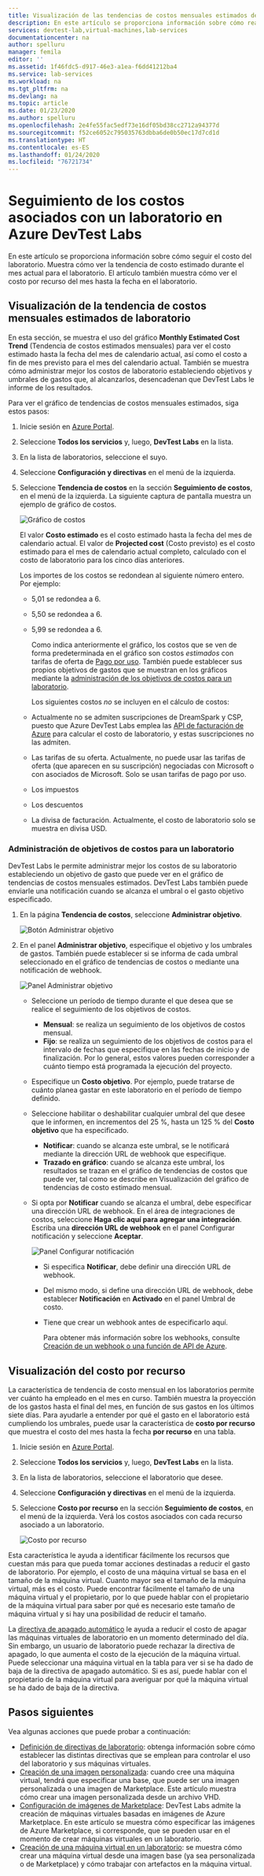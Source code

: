 ```yaml
---
title: Visualización de las tendencias de costos mensuales estimados de laboratorio en Azure DevTest Labs
description: En este artículo se proporciona información sobre cómo realizar un seguimiento del costo del laboratorio (gráfico de tendencias de costo estimadas mensuales) en Azure DevTest Labs.
services: devtest-lab,virtual-machines,lab-services
documentationcenter: na
author: spelluru
manager: femila
editor: ''
ms.assetid: 1f46fdc5-d917-46e3-a1ea-f6dd41212ba4
ms.service: lab-services
ms.workload: na
ms.tgt_pltfrm: na
ms.devlang: na
ms.topic: article
ms.date: 01/23/2020
ms.author: spelluru
ms.openlocfilehash: 2e4fe55fac5edf73e16df05bd38cc2712a94377d
ms.sourcegitcommit: f52ce6052c795035763dbba6de0b50ec17d7cd1d
ms.translationtype: HT
ms.contentlocale: es-ES
ms.lasthandoff: 01/24/2020
ms.locfileid: "76721734"
---
```

# <a name="track-costs-associated-with-a-lab-in-azure-devtest-labs"></a>Seguimiento de los costos asociados con un laboratorio en Azure DevTest Labs
En este artículo se proporciona información sobre cómo seguir el costo del laboratorio. Muestra cómo ver la tendencia de costo estimado durante el mes actual para el laboratorio. El artículo también muestra cómo ver el costo por recurso del mes hasta la fecha en el laboratorio.

## <a name="view-the-monthly-estimated-lab-cost-trend"></a>Visualización de la tendencia de costos mensuales estimados de laboratorio 
En esta sección, se muestra el uso del gráfico **Monthly Estimated Cost Trend** (Tendencia de costos estimados mensuales) para ver el costo estimado hasta la fecha del mes de calendario actual, así como el costo a fin de mes previsto para el mes del calendario actual. También se muestra cómo administrar mejor los costos de laboratorio estableciendo objetivos y umbrales de gastos que, al alcanzarlos, desencadenan que DevTest Labs le informe de los resultados.

Para ver el gráfico de tendencias de costos mensuales estimados, siga estos pasos: 

1. Inicie sesión en [Azure Portal](https://portal.azure.com).
2. Seleccione **Todos los servicios** y, luego, **DevTest Labs** en la lista.
3. En la lista de laboratorios, seleccione el suyo.  
4. Seleccione **Configuración y directivas** en el menú de la izquierda.  
4. Seleccione **Tendencia de costos** en la sección **Seguimiento de costos**, en el menú de la izquierda. La siguiente captura de pantalla muestra un ejemplo de gráfico de costos. 
   
    ![Gráfico de costos](./media/devtest-lab-configure-cost-management/graph.png)

    El valor **Costo estimado** es el costo estimado hasta la fecha del mes de calendario actual. El valor de **Projected cost** (Costo previsto) es el costo estimado para el mes de calendario actual completo, calculado con el costo de laboratorio para los cinco días anteriores.

    Los importes de los costos se redondean al siguiente número entero. Por ejemplo: 

   * 5,01 se redondea a 6. 
   * 5,50 se redondea a 6.
   * 5,99 se redondea a 6.

     Como indica anteriormente el gráfico, los costos que se ven de forma predeterminada en el gráfico son costos *estimados* con tarifas de oferta de [Pago por uso](https://azure.microsoft.com/offers/ms-azr-0003p/). También puede establecer sus propios objetivos de gastos que se muestran en los gráficos mediante la [administración de los objetivos de costos para un laboratorio](#managing-cost-targets-for-your-lab).

     Los siguientes costos *no* se incluyen en el cálculo de costos:

   * Actualmente no se admiten suscripciones de DreamSpark y CSP, puesto que Azure DevTest Labs emplea las [API de facturación de Azure](../cost-management-billing/manage/usage-rate-card-overview.md) para calcular el costo de laboratorio, y estas suscripciones no las admiten.
   * Las tarifas de su oferta. Actualmente, no puede usar las tarifas de oferta (que aparecen en su suscripción) negociadas con Microsoft o con asociados de Microsoft. Solo se usan tarifas de pago por uso.
   * Los impuestos
   * Los descuentos
   * La divisa de facturación. Actualmente, el costo de laboratorio solo se muestra en divisa USD.

### <a name="managing-cost-targets-for-your-lab"></a>Administración de objetivos de costos para un laboratorio
DevTest Labs le permite administrar mejor los costos de su laboratorio estableciendo un objetivo de gasto que puede ver en el gráfico de tendencias de costos mensuales estimados. DevTest Labs también puede enviarle una notificación cuando se alcanza el umbral o el gasto objetivo especificado. 

1. En la página **Tendencia de costos**, seleccione **Administrar objetivo**.

    ![Botón Administrar objetivo](./media/devtest-lab-configure-cost-management/cost-trend-manage-target.png)
2. En el panel **Administrar objetivo**, especifique el objetivo y los umbrales de gastos. También puede establecer si se informa de cada umbral seleccionado en el gráfico de tendencias de costos o mediante una notificación de webhook.

    ![Panel Administrar objetivo](./media/devtest-lab-configure-cost-management/cost-trend-manage-target-pane.png)

   - Seleccione un período de tiempo durante el que desea que se realice el seguimiento de los objetivos de costos.
      - **Mensual**: se realiza un seguimiento de los objetivos de costos mensual.
      - **Fijo**: se realiza un seguimiento de los objetivos de costos para el intervalo de fechas que especifique en las fechas de inicio y de finalización. Por lo general, estos valores pueden corresponder a cuánto tiempo está programada la ejecución del proyecto.
   - Especifique un **Costo objetivo**. Por ejemplo, puede tratarse de cuánto planea gastar en este laboratorio en el período de tiempo definido.
   - Seleccione habilitar o deshabilitar cualquier umbral del que desee que le informen, en incrementos del 25 %, hasta un 125 % del **Costo objetivo** que ha especificado.
      - **Notificar**: cuando se alcanza este umbral, se le notificará mediante la dirección URL de webhook que especifique.
      - **Trazado en gráfico**: cuando se alcanza este umbral, los resultados se trazan en el gráfico de tendencias de costos que puede ver, tal como se describe en Visualización del gráfico de tendencias de costo estimado mensual.
   - Si opta por **Notificar** cuando se alcanza el umbral, debe especificar una dirección URL de webhook. En el área de integraciones de costos, seleccione **Haga clic aquí para agregar una integración**. Escriba una **dirección URL de webhook** en el panel Configurar notificación y seleccione **Aceptar**.

       ![Panel Configurar notificación](./media/devtest-lab-configure-cost-management/configure-notification.png)

     - Si especifica **Notificar**, debe definir una dirección URL de webhook.
     - Del mismo modo, si define una dirección URL de webhook, debe establecer **Notificación** en **Activado** en el panel Umbral de costo.
     - Tiene que crear un webhook antes de especificarlo aquí.  

       Para obtener más información sobre los webhooks, consulte [Creación de un webhook o una función de API de Azure](../azure-functions/functions-create-a-web-hook-or-api-function.md). 

## <a name="view-cost-by-resource"></a>Visualización del costo por recurso 
La característica de tendencia de costo mensual en los laboratorios permite ver cuánto ha empleado en el mes en curso. También muestra la proyección de los gastos hasta el final del mes, en función de sus gastos en los últimos siete días. Para ayudarle a entender por qué el gasto en el laboratorio está cumpliendo los umbrales, puede usar la característica de **costo por recurso** que muestra el costo del mes hasta la fecha **por recurso** en una tabla.

1. Inicie sesión en [Azure Portal](https://portal.azure.com).
2. Seleccione **Todos los servicios** y, luego, **DevTest Labs** en la lista.
3. En la lista de laboratorios, seleccione el laboratorio que desee.  
4. Seleccione **Configuración y directivas** en el menú de la izquierda.
5. Seleccione **Costo por recurso** en la sección **Seguimiento de costos**, en el menú de la izquierda. Verá los costos asociados con cada recurso asociado a un laboratorio. 

    ![Costo por recurso](./media/devtest-lab-configure-cost-management/cost-by-resource.png)

Esta característica le ayuda a identificar fácilmente los recursos que cuestan más para que pueda tomar acciones destinadas a reducir el gasto de laboratorio. Por ejemplo, el costo de una máquina virtual se basa en el tamaño de la máquina virtual. Cuanto mayor sea el tamaño de la máquina virtual, más es el costo. Puede encontrar fácilmente el tamaño de una máquina virtual y el propietario, por lo que puede hablar con el propietario de la máquina virtual para saber por qué es necesario este tamaño de máquina virtual y si hay una posibilidad de reducir el tamaño.

La [directiva de apagado automático](devtest-lab-set-lab-policy.md?#set-auto-shutdown-policy) le ayuda a reducir el costo de apagar las máquinas virtuales de laboratorio en un momento determinado del día. Sin embargo, un usuario de laboratorio puede rechazar la directiva de apagado, lo que aumenta el costo de la ejecución de la máquina virtual. Puede seleccionar una máquina virtual en la tabla para ver si se ha dado de baja de la directiva de apagado automático. Si es así, puede hablar con el propietario de la máquina virtual para averiguar por qué la máquina virtual se ha dado de baja de la directiva.
 
## <a name="next-steps"></a>Pasos siguientes
Vea algunas acciones que puede probar a continuación:

* [Definición de directivas de laboratorio](devtest-lab-set-lab-policy.md): obtenga información sobre cómo establecer las distintas directivas que se emplean para controlar el uso del laboratorio y sus máquinas virtuales. 
* [Creación de una imagen personalizada](devtest-lab-create-template.md): cuando cree una máquina virtual, tendrá que especificar una base, que puede ser una imagen personalizada o una imagen de Marketplace. Este artículo muestra cómo crear una imagen personalizada desde un archivo VHD.
* [Configuración de imágenes de Marketplace](devtest-lab-configure-marketplace-images.md): DevTest Labs admite la creación de máquinas virtuales basadas en imágenes de Azure Marketplace. En este artículo se muestra cómo especificar las imágenes de Azure Marketplace, si corresponde, que se pueden usar en el momento de crear máquinas virtuales en un laboratorio.
* [Creación de una máquina virtual en un laboratorio](devtest-lab-add-vm.md): se muestra cómo crear una máquina virtual desde una imagen base (ya sea personalizada o de Marketplace) y cómo trabajar con artefactos en la máquina virtual.

